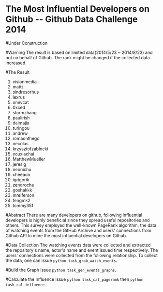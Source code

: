 The Most Influential Developers on Github -- Github Data Challenge 2014
=======================================================================

#Under Construction

#Warning
The result is based on limited data(2014/5/23 ~ 2014/8/23) and not on behalf of Github. The rank might be changed if the collected data increased.

#The Result
1. visionmedia
2. mattt
3. sindresorhus
4. lexrus
5. onevcat
6. 0xced
7. stormzhang
8. paulirish
9. daimajia
10. turingou
11. andrew
12. romaonthego
13. necolas
14. krzysztofzablocki
15. youxiachai
16. MatthewMueller
17. jeresig
18. neonichu
19. cheeaun
20. igrigorik
21. zenorocha
22. goshakkk
23. mreiferson
24. fengmk2
25. tommy351

#Abstract
There are many developers on github, following influential developers is highly beneficial since they spread useful repositories and others.
This survey employed the well-known PageRank algorithm, the data of watching events from the GitHub Archive and users' connections from Github API to mine the most influential developers on Github.

#Data Collection
The watching events data were collected and extracted the repository's name, actor's name and event issued time respectively. The users' connections were collected from the following relationship.
To collect the data, one can issue `python task_grab_watch_events`.

#Build the Graph
Issue `python task_gen_events_graphs`.

#Calculate the Influence
Issue `python task_cal_pagerank` then `python task_cal_influence`.

